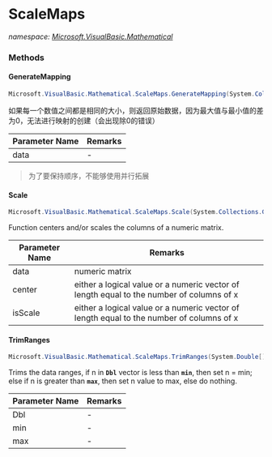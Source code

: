 ﻿# ScaleMaps
_namespace: [Microsoft.VisualBasic.Mathematical](./index.md)_





### Methods

#### GenerateMapping
```csharp
Microsoft.VisualBasic.Mathematical.ScaleMaps.GenerateMapping(System.Collections.Generic.IEnumerable{System.Int32},System.Int32,System.Int32)
```
如果每一个数值之间都是相同的大小，则返回原始数据，因为最大值与最小值的差为0，无法进行映射的创建（会出现除0的错误）

|Parameter Name|Remarks|
|--------------|-------|
|data|-|

> 为了要保持顺序，不能够使用并行拓展

#### Scale
```csharp
Microsoft.VisualBasic.Mathematical.ScaleMaps.Scale(System.Collections.Generic.IEnumerable{System.Double},System.Boolean,System.Boolean)
```
Function centers and/or scales the columns of a numeric matrix.

|Parameter Name|Remarks|
|--------------|-------|
|data|numeric matrix|
|center|either a logical value or a numeric vector of length equal to the number of columns of x|
|isScale|either a logical value or a numeric vector of length equal to the number of columns of x|


#### TrimRanges
```csharp
Microsoft.VisualBasic.Mathematical.ScaleMaps.TrimRanges(System.Double[],System.Double,System.Double)
```
Trims the data ranges, 
 if n in **`Dbl`** vector is less than **`min`**, then set n = min;
 else if n is greater than **`max`**, then set n value to max, 
 else do nothing.

|Parameter Name|Remarks|
|--------------|-------|
|Dbl|-|
|min|-|
|max|-|



